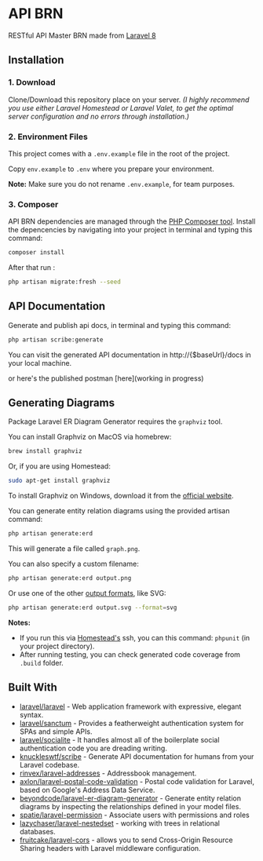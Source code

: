 # API BRN 

RESTful API Master BRN made from [Laravel 8](https://laravel.com/)

## Installation

### 1. Download
  Clone/Download this repository place on your server. *(I highly recommend you use either Laravel Homestead or Laravel Valet, to get the optimal server configuration and no errors through installation.)*

### 2. Environment Files
This project comes with a `.env.example` file in the root of the project.

Copy `env.example` to `.env` where you prepare your environment.

**Note:** Make sure you do not rename `.env.example`, for team purposes.

### 3. Composer
API BRN dependencies are managed through the [PHP Composer tool](https://getcomposer.org/). Install the depencencies by navigating into your project in terminal and typing this command:
```bash
composer install
```

After that run :
```bash
php artisan migrate:fresh --seed
```

## API Documentation 
Generate and publish api docs, in terminal and typing this command:
```bash
php artisan scribe:generate
```

You can visit the generated API documentation in http://{$baseUrl}/docs in your local machine.

or here's the published postman [here](working in progress)


## Generating Diagrams

Package Laravel ER Diagram Generator requires the `graphviz` tool.

You can install Graphviz on MacOS via homebrew:

```bash
brew install graphviz
```

Or, if you are using Homestead:

```bash
sudo apt-get install graphviz
```

To install Graphviz on Windows, download it from the [official website](https://graphviz.gitlab.io/_pages/Download/Download_windows.html).

You can generate entity relation diagrams using the provided artisan command:

```bash
php artisan generate:erd
```

This will generate a file called `graph.png`.

You can also specify a custom filename:

```bash
php artisan generate:erd output.png
```

Or use one of the other [output formats](https://www.graphviz.org/doc/info/output.html), like SVG:

```bash
php artisan generate:erd output.svg --format=svg
```

**Notes:** 
- If you run this via [Homestead's](https://laravel.com/docs/homestead) ssh, you can this command: `phpunit` (in your project directory).
- After running testing, you can check generated code coverage from `.build` folder.


## Built With

* [laravel/laravel](https://github.com/laravel/laravel) - Web application framework with expressive, elegant syntax.
* [laravel/sanctum](https://github.com/laravel/sanctum) - Provides a featherweight authentication system for SPAs and simple APIs.
* [laravel/socialite](https://github.com/knuckleswtf/scribe) - It handles almost all of the boilerplate social authentication code you are dreading writing.
* [knuckleswtf/scribe](https://github.com/knuckleswtf/scribe) - Generate API documentation for humans from your Laravel codebase.
* [rinvex/laravel-addresses](https://github.com/rinvex/laravel-addresses) - Addressbook management.
* [axlon/laravel-postal-code-validation](https://github.com/axlon/laravel-postal-code-validation) - Postal code validation for Laravel, based on Google's Address Data Service. 
* [beyondcode/laravel-er-diagram-generator](https://github.com/beyondcode/laravel-er-diagram-generator) - Generate entity relation diagrams by inspecting the relationships defined in your model files.
* [spatie/laravel-permission](https://github.com/spatie/laravel-permission) - Associate users with permissions and roles
* [lazychaser/laravel-nestedset](https://github.com/lazychaser/laravel-nestedset) - working with trees in relational databases.
* [fruitcake/laravel-cors](https://github.com/fruitcake/laravel-cors) -  allows you to send Cross-Origin Resource Sharing headers with Laravel middleware configuration.
  

